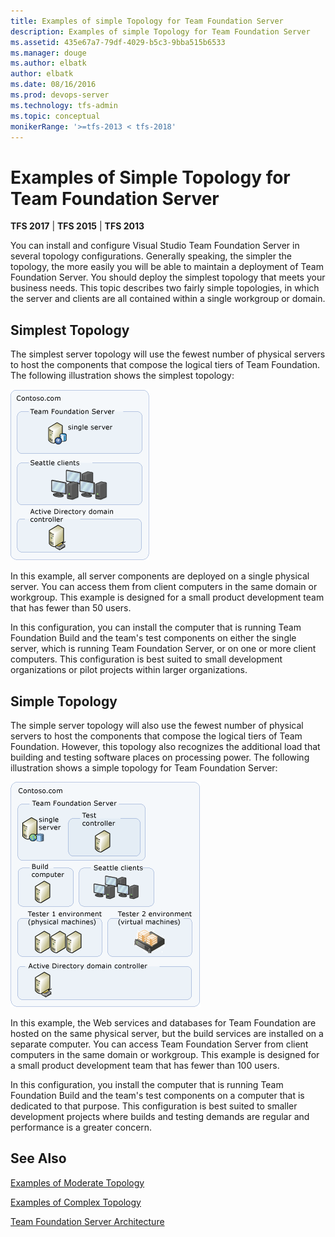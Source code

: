```yaml
---
title: Examples of simple Topology for Team Foundation Server
description: Examples of simple Topology for Team Foundation Server
ms.assetid: 435e67a7-79df-4029-b5c3-9bba515b6533
ms.manager: douge
ms.author: elbatk
author: elbatk
ms.date: 08/16/2016
ms.prod: devops-server
ms.technology: tfs-admin
ms.topic: conceptual
monikerRange: '>=tfs-2013 < tfs-2018'
---
```




# Examples of Simple Topology for Team Foundation Server

**TFS 2017** | **TFS 2015** | **TFS 2013**

You can install and configure Visual Studio Team Foundation Server in
several topology configurations. Generally speaking, the simpler the
topology, the more easily you will be able to maintain a deployment of
Team Foundation Server. You should deploy the simplest topology that
meets your business needs. This topic describes two fairly simple
topologies, in which the server and clients are all contained within a
single workgroup or domain.

## Simplest Topology

The simplest server topology will use the fewest number of physical
servers to host the components that compose the logical tiers of Team
Foundation. The following illustration shows the simplest topology:

![Simple Server Topology](../_img/simplest-topo.png)

In this example, all server components are deployed on a single physical
server. You can access them from client computers in the same domain or
workgroup. This example is designed for a small product development team
that has fewer than 50 users.

In this configuration, you can install the computer that is running Team
Foundation Build and the team's test components on either the single
server, which is running Team Foundation Server, or on one or more
client computers. This configuration is best suited to small development
organizations or pilot projects within larger organizations.

## Simple Topology

The simple server topology will also use the fewest number of physical
servers to host the components that compose the logical tiers of Team
Foundation. However, this topology also recognizes the additional load
that building and testing software places on processing power. The
following illustration shows a simple topology for Team Foundation
Server:

![Simple VSTS topology](../_img/a-simple-topo.png)

In this example, the Web services and databases for Team Foundation are
hosted on the same physical server, but the build services are installed
on a separate computer. You can access Team Foundation Server from
client computers in the same domain or workgroup. This example is
designed for a small product development team that has fewer than 100
users.

In this configuration, you install the computer that is running Team
Foundation Build and the team's test components on a computer that is
dedicated to that purpose. This configuration is best suited to smaller
development projects where builds and testing demands are regular and
performance is a greater concern.

## See Also

[Examples of Moderate Topology](examples-moderate-topo.md)

[Examples of Complex Topology](examples-complex-topo.md)

[Team Foundation Server Architecture](architecture.md)
